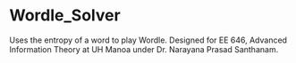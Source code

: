 # Wordle_Solver
Uses the entropy of a word to play Wordle. Designed for EE 646, Advanced Information Theory at UH Manoa under Dr. Narayana Prasad Santhanam.
